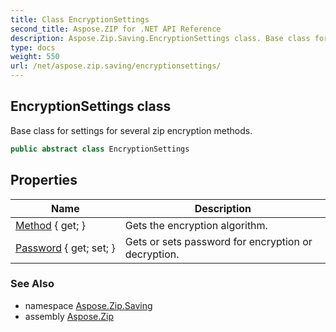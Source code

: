 ```yaml
---
title: Class EncryptionSettings
second_title: Aspose.ZIP for .NET API Reference
description: Aspose.Zip.Saving.EncryptionSettings class. Base class for settings for several zip encryption methods
type: docs
weight: 550
url: /net/aspose.zip.saving/encryptionsettings/
---
```

## EncryptionSettings class

Base class for settings for several zip encryption methods.

```csharp
public abstract class EncryptionSettings
```

## Properties

| Name | Description |
| --- | --- |
| [Method](../../aspose.zip.saving/encryptionsettings/method/) { get; } | Gets the encryption algorithm. |
| [Password](../../aspose.zip.saving/encryptionsettings/password/) { get; set; } | Gets or sets password for encryption or decryption. |

### See Also

* namespace [Aspose.Zip.Saving](../../aspose.zip.saving/)
* assembly [Aspose.Zip](../../)



